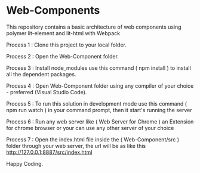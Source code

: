 # Web-Components
This repository contains a basic architecture of web components using polymer lit-element and lit-html with Webpack 

Process 1 : 
Clone this project to your local folder.

Process 2 : 
Open the Web-Component folder.

Process 3 : 
Install node_modules use this command ( npm install ) to install all the dependent packages.

Process 4 : 
Open Web-Component folder using any compiler of your choice - preferred (Visual Studio Code).

Process 5 : 
To run this solution in development mode use this command ( npm run watch ) in your command prompt, then it start's running the server

Process 6 : 
Run any web server like ( Web Server for Chrome ) an Extension for chrome browser or your can use any other server of your choice

Process 7 : 
Open the index.html file inside the ( Web-Component/src ) folder through your web server, the url will be as like this http://127.0.0.1:8887/src/index.html 

Happy Coding.


